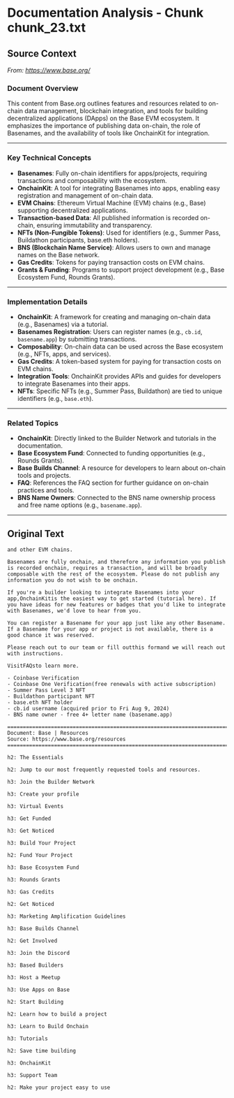 # Documentation Analysis - Chunk chunk_23.txt

## Source Context
*From: https://www.base.org/*

### Document Overview  
This content from Base.org outlines features and resources related to on-chain data management, blockchain integration, and tools for building decentralized applications (DApps) on the Base EVM ecosystem. It emphasizes the importance of publishing data on-chain, the role of Basenames, and the availability of tools like OnchainKit for integration.  

---

### Key Technical Concepts  
- **Basenames**: Fully on-chain identifiers for apps/projects, requiring transactions and composability with the ecosystem.  
- **OnchainKit**: A tool for integrating Basenames into apps, enabling easy registration and management of on-chain data.  
- **EVM Chains**: Ethereum Virtual Machine (EVM) chains (e.g., Base) supporting decentralized applications.  
- **Transaction-based Data**: All published information is recorded on-chain, ensuring immutability and transparency.  
- **NFTs (Non-Fungible Tokens)**: Used for identifiers (e.g., Summer Pass, Buildathon participants, base.eth holders).  
- **BNS (Blockchain Name Service)**: Allows users to own and manage names on the Base network.  
- **Gas Credits**: Tokens for paying transaction costs on EVM chains.  
- **Grants & Funding**: Programs to support project development (e.g., Base Ecosystem Fund, Rounds Grants).  

---

### Implementation Details  
- **OnchainKit**: A framework for creating and managing on-chain data (e.g., Basenames) via a tutorial.  
- **Basenames Registration**: Users can register names (e.g., `cb.id`, `basename.app`) by submitting transactions.  
- **Composability**: On-chain data can be used across the Base ecosystem (e.g., NFTs, apps, and services).  
- **Gas Credits**: A token-based system for paying for transaction costs on EVM chains.  
- **Integration Tools**: OnchainKit provides APIs and guides for developers to integrate Basenames into their apps.  
- **NFTs**: Specific NFTs (e.g., Summer Pass, Buildathon) are tied to unique identifiers (e.g., `base.eth`).  

---

### Related Topics  
- **OnchainKit**: Directly linked to the Builder Network and tutorials in the documentation.  
- **Base Ecosystem Fund**: Connected to funding opportunities (e.g., Rounds Grants).  
- **Base Builds Channel**: A resource for developers to learn about on-chain tools and projects.  
- **FAQ**: References the FAQ section for further guidance on on-chain practices and tools.  
- **BNS Name Owners**: Connected to the BNS name ownership process and free name options (e.g., `basename.app`).

---

## Original Text
```
and other EVM chains.

Basenames are fully onchain, and therefore any information you publish is recorded onchain, requires a transaction, and will be broadly composable with the rest of the ecosystem. Please do not publish any information you do not wish to be onchain.

If you're a builder looking to integrate Basenames into your app,OnchainKitis the easiest way to get started (tutorial here). If you have ideas for new features or badges that you'd like to integrate with Basenames, we'd love to hear from you.

You can register a Basename for your app just like any other Basename. If a Basename for your app or project is not available, there is a good chance it was reserved.

Please reach out to our team or fill outthis formand we will reach out with instructions.

VisitFAQsto learn more.

- Coinbase Verification
- Coinbase One Verification(free renewals with active subscription)
- Summer Pass Level 3 NFT
- Buildathon participant NFT
- base.eth NFT holder
- cb.id username (acquired prior to Fri Aug 9, 2024)
- BNS name owner - free 4+ letter name (basename.app)

================================================================================
Document: Base | Resources
Source: https://www.base.org/resources
================================================================================

h2: The Essentials

h2: Jump to our most frequently requested tools and resources.

h3: Join the Builder Network

h3: Create your profile

h3: Virtual Events

h3: Get Funded

h3: Get Noticed

h3: Build Your Project

h2: Fund Your Project

h3: Base Ecosystem Fund

h3: Rounds Grants

h3: Gas Credits

h2: Get Noticed

h3: Marketing Amplification Guidelines

h3: Base Builds Channel

h2: Get Involved

h3: Join the Discord

h3: Based Builders

h3: Host a Meetup

h3: Use Apps on Base

h2: Start Building

h2: Learn how to build a project

h3: Learn to Build Onchain

h3: Tutorials

h2: Save time building

h3: OnchainKit

h3: Support Team

h2: Make your project easy to use

```
